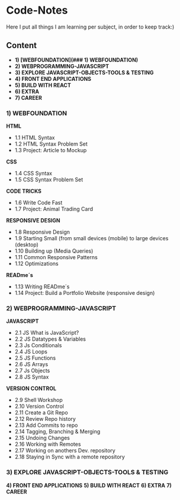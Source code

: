 # Code-Notes
Here I put all things I am learning per subject, in order to keep track:)

## Content
- __1) [WEBFOUNDATION](### __1) WEBFOUNDATION__)__
- __2) WEBPROGRAMMING-JAVASCRIPT__
- __3) EXPLORE JAVASCRIPT-OBJECTS-TOOLS & TESTING__
- __4) FRONT END APPLICATIONS__
- __5) BUILD WITH REACT__
- __6) EXTRA__
- __7) CAREER__

### __1) WEBFOUNDATION__

__HTML__
- 1.1 HTML Syntax
- 1.2 HTML Syntax Problem Set
- 1.3 Project: Article to Mockup

__CSS__
- 1.4 CSS Syntax
- 1.5 CSS Syntax Problem Set

__CODE TRICKS__
- 1.6 Write Code Fast
- 1.7 Project: Animal Trading Card

__RESPONSIVE DESIGN__
- 1.8 Responsive Design
- 1.9 Starting Small (from small devices (mobile) to large devices (desktop)
- 1.10 Building up (Media Queries)
- 1.11 Common Responsive Patterns
- 1.12 Optimizations

__READme´s__
- 1.13 Writing READme´s
- 1.14 Project: Build a Portfolio Website (responsive design)

### __2) WEBPROGRAMMING-JAVASCRIPT__
__JAVASCRIPT__
- 2.1 JS What is JavaScript?
- 2.2 JS Datatypes & Variables
- 2.3 Js Conditionals
- 2.4 JS Loops
- 2.5 JS Functions
- 2.6 JS Arrays
- 2.7 Js Objects
- 2.8 JS Syntax

__VERSION CONTROL__
- 2.9 Shell Workshop
- 2.10 Version Control
- 2.11 Create a Git Repo
- 2.12 Review Repo history
- 2.13 Add Commits to repo
- 2.14 Tagging, Branching & Merging 
- 2.15 Undoing Changes
- 2.16 Working with Remotes
- 2.17 Working on anothers Dev. repository
- 2.18 Staying in Sync with a remote repository

### __3) EXPLORE JAVASCRIPT-OBJECTS-TOOLS & TESTING__

__4) FRONT END APPLICATIONS__
__5) BUILD WITH REACT__
__6) EXTRA__
__7) CAREER__
